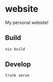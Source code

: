 # website

My personal website!

## Build

```bash
nix build
```

## Develop

```bash
trunk serve
```
